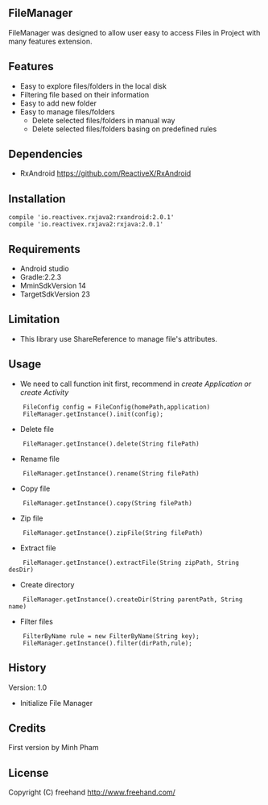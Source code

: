## FileManager

FileManager was designed to allow user easy to access Files in Project with many features extension.

## Features

* Easy to explore files/folders in the local disk
* Filtering file based on their information
* Easy to add new folder
* Easy to manage files/folders
	* Delete selected files/folders in manual way
   * Delete selected files/folders basing on predefined rules

## Dependencies

* RxAndroid <https://github.com/ReactiveX/RxAndroid>

## Installation

```
compile 'io.reactivex.rxjava2:rxandroid:2.0.1'
compile 'io.reactivex.rxjava2:rxjava:2.0.1'
```

## Requirements

* Android studio
* Gradle:2.2.3
* MminSdkVersion 14
* TargetSdkVersion 23

## Limitation
* This library use ShareReference to manage file's attributes.
## Usage

-  We need to call function init first, recommend in *create Application or create Activity*

```
	FileConfig config = FileConfig(homePath,application)
	FileManager.getInstance().init(config);
```

- Delete file

```
	FileManager.getInstance().delete(String filePath)
```

- Rename file

```
	FileManager.getInstance().rename(String filePath)
```

- Copy file

```
	FileManager.getInstance().copy(String filePath)
```

- Zip file

```
	FileManager.getInstance().zipFile(String filePath)
```
- Extract file

```
	FileManager.getInstance().extractFile(String zipPath, String desDir)
```
- Create directory

```
	FileManager.getInstance().createDir(String parentPath, String name)
```

- Filter files

```
	FilterByName rule = new FilterByName(String key);
	FileManager.getInstance().filter(dirPath,rule);
```

## History
Version: 1.0

* Initialize File Manager

## Credits
First version by Minh Pham
## License
Copyright (C) freehand <http://www.freehand.com/>